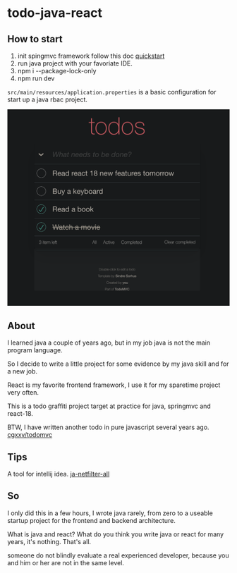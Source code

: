 # todo-java-react

## How to start
1. init spingmvc framework follow this doc [quickstart](https://spring.io/quickstart)
2. run java project with your favoriate IDE.
3. npm i --package-lock-only
4. npm run dev

`src/main/resources/application.properties` is a basic configuration for start up a java rbac project.

![todo.png](./todo.png)

## About

I learned java a couple of years ago, but in my job java is not the main program language.

So I decide to write a little project for some evidence by my java skill and for a new job.

React is my favorite frontend framework, I use it for my sparetime project very often.

This is a todo graffiti project target at practice for java, springmvc and react-18.

BTW, I have written another todo in pure javascript several years ago.
[cgxxv/todomvc](https://github.com/cgxxv/todomvc)


## Tips

A tool for intellij idea.
[ja-netfilter-all](https://github.com/libin9iOak/ja-netfilter-all)


## So

I only did this in a few hours, I wrote java rarely, from zero to a useable startup project for the frontend and backend architecture.

What is java and react? What do you think you write java or react for many years, it's nothing. That's all.

someone do not blindly evaluate a real experienced developer, because you and him or her are not in the same level.
